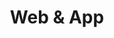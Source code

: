 ---
subTitle: "UX / UI" 
title: "Web & App"
tags: portfolio
order: 1
img: "/assets/images/projects/rgb-thumb.jpg"
alt: "Image for itemizing UX / UI category"
linkText: "Take a look at the samples"
cases:
  - header: "Veng (Concept)"
    description: |
        Veng is a M.Eng.-degree affiliated study project aimed at designing a user-friendly smartphone application that would both simplify and streamline flight booking during the challenging times of COVID-19 restrictions. The goal was to address the unique challenges faced by travelers, including navigating rapidly changing travel guidelines, ensuring safety compliance, and accessing real-time region-specific Covid updates. The COVID-19 pandemic stated significant challenges for air travel, with frequent policy changes, mandatory testing, and restricted destinations so travelers needed a comprehensive tool for assisting the planning process as well as for minimizing stress, and to stay informed about safety protocols. Frequent travelers such as business professionals and individuals looking to travel safely and efficiently during the pandemic were considered as the primary target group.<br>
        <br>
        The following objectives for the app were determined:
          <ul>
            <li>Ease of Use: Develop a straightforward and intuitive interface for booking flights.</li>
            <li>Real-Time Updates: Integrate dynamic updates on travel restrictions and COVID-19 policies.</li>
            <li>Transparency: Highlight health safety measures implemented by regions, airports, and nations.</li>
            <li>Flexibility: Facilitate options for flight cancellations and rescheduling.</li>
          </ul>
        <br>
        <p>Once after the goals were set the process initiated with a research under the context of which a number of random picked travelers were interviewed over the subject. Next steps was to sketch the most common user sceanarios as stroyboard sequencies. Based on the key insights, realizations, and ideation a visual prototype with a prefatory brand identity was created as an outcome by using Figma.</p>
        <p><strong>Study crew</strong>: Susanna Hokkanen, Eino Kämäräinen & Mikko Leppäaho @ JAMK University of Applied Sciences - School of Technology</p>
    images:
      - "/assets/images/projects/proto/veng-index.jpg"
      - "/assets/images/projects/proto/veng-search.jpg"
      - "/assets/images/projects/proto/veng-plans.jpg"
      - "/assets/images/projects/proto/veng-details.jpg"
      - "/assets/images/projects/proto/veng-local-info.jpg"
      - "/assets/images/projects/proto/veng-1st-navi.jpg"
      - "/assets/images/projects/proto/veng-2nd-navi.jpg"
    layouts:
      - "/assets/images/projects/layouts/veng-storyboard.jpg"
      - "/assets/images/projects/layouts/veng-identity.jpg"

  - header: "huoneistomyynti.com"
    description: |
        Established in 1984, Huoneistomyynti LKV is a reputable, privately-owned real estate brokerage company based in Helsinki. Specializing in the Helsinki metropolitan area and its surroundings, the company also handles holiday homes and plots nationwide. Original static and non-responsive web facade of Huoneistomyynti became modernized with WordPress CMS as well as by enhanced capabilities to enlist vacant, rentable, and zoned estates on website. Mobile optimization alone improved significantly the online appearance of the company and sales-wise elevated the possibilities to interact with clients.<br>
        <br>
        <strong>Wordpress development & site build up</strong>: Joni Liikanen / Integral Oy<br>
        <strong>Client</strong>: Jari Mensonen / Huoneistomyynti LKV
    images:
      - "/assets/images/projects/web/huoneistomyynti.jpg"
      - "/assets/images/projects/web/huoneistomyynti-index.jpg"
      - "/assets/images/projects/web/huoneistomyynti-kohteet.jpg"
      - "/assets/images/projects/web/huoneistomyynti-form.jpg"
      - "/assets/images/projects/web/huoneistomyynti-yhteys.jpg"
    layouts:
      - "/assets/images/projects/layouts/huoneistomyynti-index-layout.jpg"
      - "/assets/images/projects/layouts/huoneistomyynti-kohteet-layout.jpg"
      - "/assets/images/projects/layouts/huoneistomyynti-toiveasuntoni-layout.jpg"
      - "/assets/images/projects/layouts/huoneistomyynti-yhteys-layout.jpg"

  - header: "fdo.fi"
    description: |
        The Finnish Dance Organization (FDO ry) is a non-profit association dedicated to promoting and maintaining various dance styles in Finland. FDO is established to support both recreational and competitive dance activities focusing on genres such as Performing Arts, Street Dance, Disco Dance, and Latino Show. Through their efforts, FDO plays a vital role in nurturing the Finnish dance scene, providing opportunities for dancers of all levels to develop their skills and participate in a vibrant, supportive community. Their official website, fdo.fi offering comprehensive information on upcoming events, membership, and contact details, was upgraded on WordPress CMS as member registry and competition scorting system were renewed.<br>
        <br>
        <strong>Wordpress development & site build up</strong>: Joni Liikanen / Integral Oy<br>
        <strong>Client</strong>: Finnish Dance Organization
    images:
      - "/assets/images/projects/web/fdo.jpg"
      - "/assets/images/projects/web/fdo-index.jpg"
      - "/assets/images/projects/web/fdo-laji.jpg"
      - "/assets/images/projects/web/fdo-ajankohtaista.jpg"
      - "/assets/images/projects/web/fdo-kilpailut.jpg"
    layouts:
      - "/assets/images/projects/layouts/fdo-index-layout.jpg"
      - "/assets/images/projects/layouts/fdo-laji-layout.jpg"
      - "/assets/images/projects/layouts/fdo-kilpailut-layout.jpg"

  - header: "integral.fi (Deprecated)"
    description: |
        The initial WordPress CMS development version of Integral home page was for some reason pretty poorly mobile optimised and the overall appearance had no stimulants in order to get the users engaged. Also the possibilities of content updating for non technical operators were practically negligible. We made a fundamental deep dive in to the existing site structure in order to solve if we could somehow maintain the most of it while implementing a page building tool – that turned out to be a success and pretty soon we were ready to start developing content based on Growth Driven Design methodology.<br>
        <br>
        Mostly built my me & Joni Liikanen @ Integral Oy
    images:
      - "/assets/images/projects/web/integral.jpg"
      - "/assets/images/projects/web/integral-index.jpg"
      - "/assets/images/projects/web/integral-anturit.jpg"
      - "/assets/images/projects/web/integral-ohjelmistokehitys.jpg"
      - "/assets/images/projects/web/integral-wordpress.jpg"
    layouts:
      - "/assets/images/projects/layouts/integral-index-layout.jpg"
      - "/assets/images/projects/layouts/integral-laitekatalogi-layout.jpg"
      - "/assets/images/projects/layouts/integral-ohjelmistokehitys-layout.jpg"
      - "/assets/images/projects/layouts/integral-wordpress-layout.jpg"
  
  - header: "hotelzon.com (Deprecated)"
    description: |
        Original Typo3 CMS of hotelzon.com site needed to be replaced with more flexible equivalent and during this procedure the layout as well as the content itself were refreshed in order to achieve more compelling user journey and optimal mobile performance. WordPress CMS was an obvious choice out of the different alternatives available and the experts from Roger Customer Experience Studio brought along their extensive experience over WordPress development and implementation. The outcome had wider possibilities from the content production / publication point of view and it also improved tracking features for system integration. Simultaneously marketing automation platform was integrated which created a timely opportunity for learning both landing page and email template development practices.<br>
        <br>
        <strong>Initial visual design & layout</strong>: Viljami Lehtinen & Susanne Mießner / Roger Studios<br>
        <strong>Content strategy</strong>: Eduardo Alonso & Jonny Hale<br>
        <strong>Project Management:</strong> Jonny Hale, Annina Holmberg / Roger Studios<br>
        <strong>Client</strong>: Travelport Hotelzon Oy
    images:
      - "/assets/images/projects/web/hotelzon.jpg"
      - "/assets/images/projects/web/hotelzon-index.jpg"
      - "/assets/images/projects/web/hotelzon-newsletter.jpg"
      - "/assets/images/projects/web/hotelzon-login.jpg"
    layouts:
      - "/assets/images/projects/layouts/hotelzon-index-layout.jpg"
      - "/assets/images/projects/layouts/hotelzon-newsletter-layout.jpg"
      - "/assets/images/projects/layouts/hotelzon-login-layout.jpg"
---